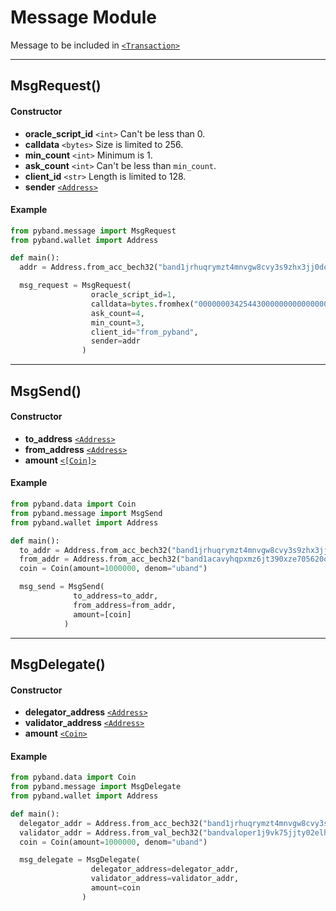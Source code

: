 # Message Module

Message to be included in [`<Transaction>`]

---

## MsgRequest()

#### Constructor

- **oracle_script_id** `<int>` Can't be less than 0.
- **calldata** `<bytes>` Size is limited to 256.
- **min_count** `<int>` Minimum is 1.
- **ask_count** `<int>` Can't be less than `min_count`.
- **client_id** `<str>` Length is limited to 128.
- **sender** [`<Address>`]

#### Example

```python
from pyband.message import MsgRequest
from pyband.wallet import Address

def main():
  addr = Address.from_acc_bech32("band1jrhuqrymzt4mnvgw8cvy3s9zhx3jj0dq30qpte")

  msg_request = MsgRequest(
                  oracle_script_id=1,
                  calldata=bytes.fromhex("000000034254430000000000000001"),
                  ask_count=4,
                  min_count=3,
                  client_id="from_pyband",
                  sender=addr
                )
```

---

## MsgSend()

#### Constructor

- **to_address** [`<Address>`]
- **from_address** [`<Address>`]
- **amount** [`<[Coin]>`](/client-library/python/data.html)

#### Example

```python
from pyband.data import Coin
from pyband.message import MsgSend
from pyband.wallet import Address

def main():
  to_addr = Address.from_acc_bech32("band1jrhuqrymzt4mnvgw8cvy3s9zhx3jj0dq30qpte")
  from_addr = Address.from_acc_bech32("band1acavyhqpxmz6jt390xze705620q23e4tx4r5he")
  coin = Coin(amount=1000000, denom="uband")

  msg_send = MsgSend(
              to_address=to_addr,
              from_address=from_addr,
              amount=[coin]
            )
```

---

## MsgDelegate()

#### Constructor

- **delegator_address** [`<Address>`]
- **validator_address** [`<Address>`]
- **amount** [`<Coin>`]

#### Example

```python
from pyband.data import Coin
from pyband.message import MsgDelegate
from pyband.wallet import Address

def main():
  delegator_addr = Address.from_acc_bech32("band1jrhuqrymzt4mnvgw8cvy3s9zhx3jj0dq30qpte")
  validator_addr = Address.from_val_bech32("bandvaloper1j9vk75jjty02elhwqqjehaspfslaem8pr20qst")
  coin = Coin(amount=1000000, denom="uband")

  msg_delegate = MsgDelegate(
                  delegator_address=delegator_addr,
                  validator_address=validator_addr,
                  amount=coin
                )
```

[`<transaction>`]: /client-library/python/transaction.html "Transaction"
[`<client>`]: /client-library/python/client.html "Client"
[`<msg>`]: /client-library/python/message.html "Message"
[`<address>`]: /client-library/python/wallet.html "Address"
[`<publickey>`]: /client-library/python/wallet.html "PublicKey"
[`<coin>`]: /client-library/python/data.html "Coin"
